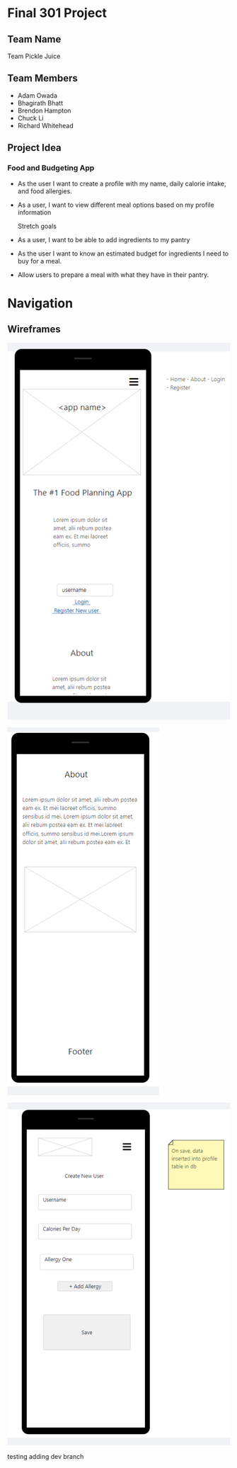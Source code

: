# Final 301 Project

## Team Name
Team Pickle Juice

## Team Members

- Adam Owada
- Bhagirath Bhatt
- Brendon Hampton
- Chuck Li
- Richard Whitehead

## Project Idea
 
### Food and Budgeting App
 
-	As the user I want to create a profile with my name, daily calorie intake, and food allergies.
-	As a user, I want to view different meal options based on my profile information

	Stretch goals
-	As a user, I want to be able to add ingredients to my pantry
-	As the user I want to know an estimated budget for ingredients I need to buy for a meal.
-	Allow users to prepare a meal with what they have in their pantry.

# Navigation



## Wireframes

![Home Page](img/wireframes/homepage.png)

![About US](img/wireframes/aboutus.png)

![Login Page](img/wireframes/loginpage.png)

testing adding dev branch



